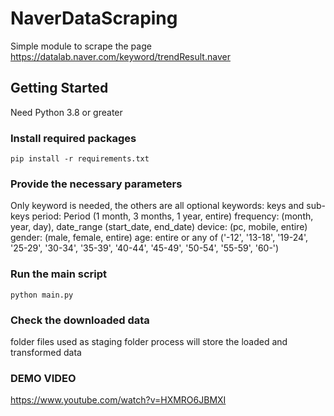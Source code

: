 # NaverDataScraping
Simple module to scrape the page https://datalab.naver.com/keyword/trendResult.naver

## Getting Started
Need Python 3.8 or greater

### Install required packages
``` pip install -r requirements.txt ```

### Provide the necessary parameters
Only keyword is needed, the others are all optional
keywords: keys and sub-keys 
period: Period (1 month, 3 months, 1 year, entire) frequency: (month, year, day), date_range (start_date, end_date)
device: (pc, mobile, entire)
gender: (male, female, entire)
age: entire or any of ('-12', '13-18', '19-24', '25-29', '30-34', '35-39', '40-44', '45-49', '50-54', '55-59', '60-')

### Run the main script
``` python main.py ```

### Check the downloaded data
folder files used as staging 
folder process will store the loaded and transformed data

### DEMO VIDEO
https://www.youtube.com/watch?v=HXMRO6JBMXI
